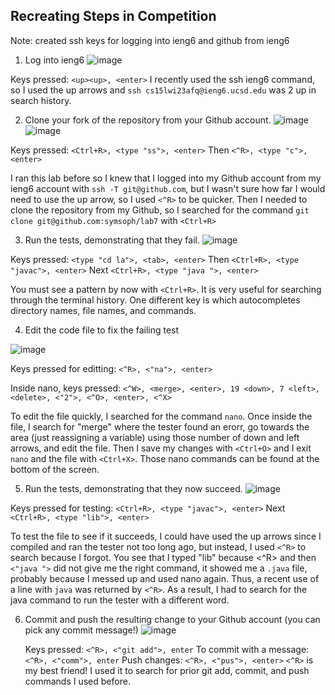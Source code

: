 Recreating Steps in Competition
--------------

Note: created ssh keys for logging into ieng6 and github from ieng6


1. Log into ieng6
![image](https://user-images.githubusercontent.com/120623425/221470307-03b8918c-3fda-4444-a6bb-1db16a93f0d5.png)

Keys pressed: `<up><up>, <enter>`
I recently used the ssh ieng6 command, so I used the up arrows and `ssh cs15lwi23afq@ieng6.ucsd.edu` was 2 up in search history.

2. Clone your fork of the repository from your Github account.
![image](https://user-images.githubusercontent.com/120623425/221470378-64f81ab8-116a-421b-8d3e-f666aa9fc2d8.png)
![image](https://user-images.githubusercontent.com/120623425/221470482-4df5433c-e1dc-4da5-9c01-8baddc51e0b9.png)
  
  Keys pressed: `<Ctrl+R>, <type "ss">, <enter>`
    Then `<^R>, <type "c">, <enter>`
      
I ran this lab before so I knew that I logged into my Github account from my ieng6 account with `ssh -T git@github.com`, but I wasn't sure how far I would need to use the up arrow, so I used `<^R>` to be quicker.
    Then I needed to clone the repository from my Github, so I searched for the command `git clone git@github.com:symsoph/lab7` with `<Ctrl+R>`
    
3. Run the tests, demonstrating that they fail.
![image](https://user-images.githubusercontent.com/120623425/221471087-368b5d81-4faa-4a9a-9790-80f5cb7221c4.png)


Keys pressed: `<type "cd la">, <tab>, <enter>` Then `<Ctrl+R>, <type "javac">, <enter>` Next `<Ctrl+R>, <type "java ">, <enter>`
  
You must see a pattern by now with `<Ctrl+R>`.  It is very useful for searching through the terminal history. One different key is <tab> which autocompletes directory names, file names, and commands. 
  
4. Edit the code file to fix the failing test 

![image](https://user-images.githubusercontent.com/120623425/221475554-e71ceb9c-8362-42ae-ac94-07cb1c015d1b.png)
  
Keys pressed for editting: `<^R>, <"na">, <enter>` 
  
  Inside nano, keys pressed: `<^W>, <merge>, <enter>, 19 <down>, 7 <left>, <delete>, <"2">, <^O>, <enter>, <^X>`
      
To edit the file quickly, I searched for the command `nano`. Once inside the file, I search for "merge" where the tester found an erorr, go towards the area (just reassigning a variable) using those number of down and left arrows, and edit the file. Then I save my changes with `<Ctrl+O>` and I exit `nano` and the file with `<Ctrl+X>`.  Those nano commands can be found at the bottom of the screen.  

5. Run the tests, demonstrating that they now succeed.
![image](https://user-images.githubusercontent.com/120623425/221472479-3c52c267-a294-445b-97fc-1f67c60aa67d.png)
      
Keys pressed for testing: `<Ctrl+R>, <type "javac">, <enter>` Next `<Ctrl+R>, <type "lib">, <enter>`
      
To test the file to see if it succeeds, I could have used the up arrows since I compiled and ran the tester not too long ago, but instead, I used `<^R>` to search because I forgot. You see that I typed "lib" because <^R> and then `<"java ">` did not give me the right command, it showed me a `.java` file, probably because I messed up and used nano again. Thus, a recent use of a line with `java` was returned by `<^R>`.  As a result, I had to search for the java command to run the tester with a different word.
      
6. Commit and push the resulting change to your Github account (you can pick any commit message!)
![image](https://user-images.githubusercontent.com/120623425/221473955-3ac50c50-69eb-4f98-b44b-06086caccd63.png)

      Keys pressed: `<^R>, <"git add">, enter`
      To commit with a message: `<^R>, <"comm">, enter`
      Push changes: `<^R>, <"pus">, <enter>`
 `<^R>` is my best friend! I used it to search for prior git add, commit, and push commands I used before.
